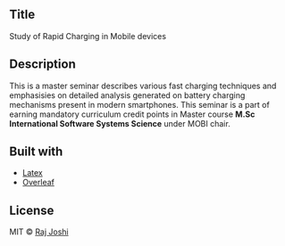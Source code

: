 ## Title

Study of Rapid Charging in Mobile devices

## Description

This is a master seminar describes various fast charging techniques and emphasisies on detailed analysis generated on battery charging mechanisms present in modern smartphones. This seminar is a part of earning mandatory curriculum credit points in Master course <b>M.Sc International Software Systems Science</b> under MOBI chair. 

## Built with

-   [Latex](https://www.latex-project.org/)
-   [Overleaf](https://www.overleaf.com/)

## License

MIT © [Raj Joshi](https://github.com/Raj-Joshi-dev)
